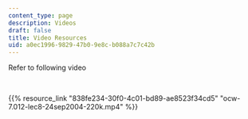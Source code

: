 ```yaml
---
content_type: page
description: Videos
draft: false
title: Video Resources
uid: a0ec1996-9829-47b0-9e8c-b088a7c7c42b
---
```

Refer to following video

 

{{% resource_link "838fe234-30f0-4c01-bd89-ae8523f34cd5" "ocw-7.012-lec8-24sep2004-220k.mp4" %}}